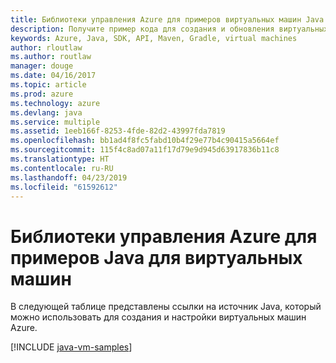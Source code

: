 ```yaml
---
title: Библиотеки управления Azure для примеров виртуальных машин Java
description: Получите пример кода для создания и обновления виртуальных машин Azure с помощью библиотек управления Azure для Java.
keywords: Azure, Java, SDK, API, Maven, Gradle, virtual machines
author: rloutlaw
ms.author: routlaw
manager: douge
ms.date: 04/16/2017
ms.topic: article
ms.prod: azure
ms.technology: azure
ms.devlang: java
ms.service: multiple
ms.assetid: 1eeb166f-8253-4fde-82d2-43997fda7819
ms.openlocfilehash: bb1ad4f8fc5fabd10b4f29e77b4c90415a5664ef
ms.sourcegitcommit: 115f4c8ad07a11f17d79e9d945d63917836b11c8
ms.translationtype: HT
ms.contentlocale: ru-RU
ms.lasthandoff: 04/23/2019
ms.locfileid: "61592612"
---
```

# <a name="azure-management-libraries-for-java-samples-for-virtual-machines"></a>Библиотеки управления Azure для примеров Java для виртуальных машин

В следующей таблице представлены ссылки на источник Java, который можно использовать для создания и настройки виртуальных машин Azure.

[!INCLUDE [java-vm-samples](includes/java-vm-samples.md)]